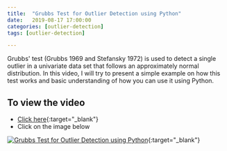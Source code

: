 ```yaml
---
title:  "Grubbs Test for Outlier Detection using Python"
date:   2019-08-17 17:00:00
categories: [outlier-detection]
tags: [outlier-detection]

---
```


Grubbs' test (Grubbs 1969 and Stefansky 1972) is used to detect a single outlier in a univariate data set that follows an approximately normal distribution. In this video, I will try to present a simple example on how this test works and basic understanding of how you can use it using Python.


## To view the video
* [Click here](https://youtu.be/Hn_lMUaMcak){:target="_blank"}
* Click on the image below

[![Grubbs Test for Outlier Detection using Python](http://img.youtube.com/vi/Hn_lMUaMcak/0.jpg)](http://www.youtube.com/watch?v=Hn_lMUaMcak){:target="_blank"}
